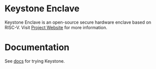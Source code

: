 # Keystone Enclave

Keystone Enclave is an open-source secure hardware enclave based on RISC-V.
Visit [Project Website](https://keystone-enclave.org) for more information.

# Documentation

See [docs](http://docs.keystone-enclave.org) for trying Keystone.
